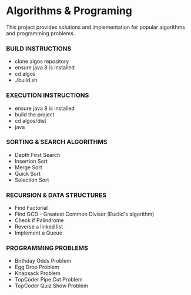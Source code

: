 # Algorithms & Programing

This project provides solutions and implementation for popular algorithms and programming problems.


### BUILD INSTRUCTIONS
* clone algos repository
* ensure java 8 is installed
* cd algos
* ./build.sh


### EXECUTION INSTRUCTIONS
* ensure java 8 is installed
* build the project
* cd algos/dist
* java <class-name> <arguments>

### SORTING & SEARCH ALGORITHMS
* Depth First Search
* Insertion Sort
* Merge Sort
* Quick Sort
* Selection Sort

### RECURSION & DATA STRUCTURES
* Find Factorial
* Find GCD - Greatest Common Divisor (Euclid's algorithm)
* Check if Palindrome
* Reverse a linked list
* Implement a Queue

### PROGRAMMING PROBLEMS
* Birthday Odds Problem
* Egg Drop Problem
* Knapsack Problem
* TopCoder Pipe Cut Problem
* TopCoder Quiz Show Problem
